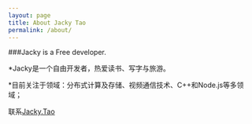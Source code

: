 ```yaml
---
layout: page
title: About Jacky Tao
permalink: /about/
---
```


###Jacky is a Free developer.

*Jacky是一个自由开发者，热爱读书、写字与旅游。

*目前关注于领域：分布式计算及存储、视频通信技术、C++和Node.js等多领域；

联系[Jacky.Tao](mailto:migrant.tao@gmail.com)

